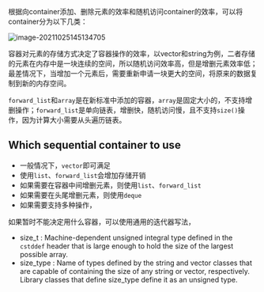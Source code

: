 根据向container添加、删除元素的效率和随机访问container的效率，可以将container分为以下几类：

![image-20211025145134705](/home/lxx/CLionProjects/my_cpp_primer_solutions/notes/images/sequential-container-types.png)

容器对元素的存储方式决定了容器操作的效率，以vector和string为例，二者存储的元素在内存中是一块连续的空间，所以随机访问效率高，但是增删元素效率低；最差情况下，当增加一个元素后，需要重新申请一块更大的空间，将原来的数据复制到新的内存空间。

`forward_list`和`array`是在新标准中添加的容器，`array`是固定大小的，不支持增删操作；`forward_list`是单向链表，增删快，随机访问慢，且不支持`size()`操作，因为计算大小需要从头遍历链表。

## Which sequential container to use

- 一般情况下，`vector`即可满足
- 使用`list`、`forward_list`会增加存储开销
- 如果需要在容器中间增删元素，则使用`list`、`forward_list`
- 如果需要在头尾增删元素，则使用`deque`
- 如果需要支持多种操作，

如果暂时不能决定用什么容器，可以使用通用的迭代器写法，



- size_t : Machine-dependent unsigned integral type defined in the `cstddef` header that is large enough to hold the size of the largest possible array.
- size_type : Name of types defined by the string and vector classes that are capable of containing the size of any string or vector, respectively. Library classes that define size_type define it as an unsigned type.